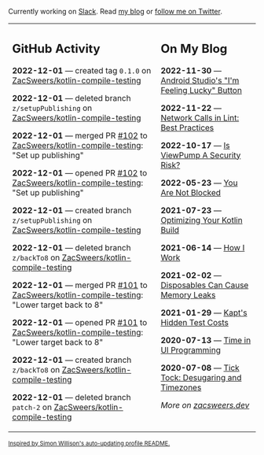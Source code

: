 Currently working on [Slack](https://slack.com/). Read [my blog](https://zacsweers.dev/) or [follow me on Twitter](https://twitter.com/ZacSweers).

<table><tr><td valign="top" width="60%">

## GitHub Activity
<!-- githubActivity starts -->
**2022-12-01** — created tag `0.1.0` on [ZacSweers/kotlin-compile-testing](https://github.com/ZacSweers/kotlin-compile-testing)

**2022-12-01** — deleted branch `z/setupPublishing` on [ZacSweers/kotlin-compile-testing](https://github.com/ZacSweers/kotlin-compile-testing)

**2022-12-01** — merged PR [#102](https://github.com/ZacSweers/kotlin-compile-testing/pull/102) to [ZacSweers/kotlin-compile-testing](https://github.com/ZacSweers/kotlin-compile-testing): "Set up publishing"

**2022-12-01** — opened PR [#102](https://github.com/ZacSweers/kotlin-compile-testing/pull/102) to [ZacSweers/kotlin-compile-testing](https://github.com/ZacSweers/kotlin-compile-testing): "Set up publishing"

**2022-12-01** — created branch `z/setupPublishing` on [ZacSweers/kotlin-compile-testing](https://github.com/ZacSweers/kotlin-compile-testing)

**2022-12-01** — deleted branch `z/backTo8` on [ZacSweers/kotlin-compile-testing](https://github.com/ZacSweers/kotlin-compile-testing)

**2022-12-01** — merged PR [#101](https://github.com/ZacSweers/kotlin-compile-testing/pull/101) to [ZacSweers/kotlin-compile-testing](https://github.com/ZacSweers/kotlin-compile-testing): "Lower target back to 8"

**2022-12-01** — opened PR [#101](https://github.com/ZacSweers/kotlin-compile-testing/pull/101) to [ZacSweers/kotlin-compile-testing](https://github.com/ZacSweers/kotlin-compile-testing): "Lower target back to 8"

**2022-12-01** — created branch `z/backTo8` on [ZacSweers/kotlin-compile-testing](https://github.com/ZacSweers/kotlin-compile-testing)

**2022-12-01** — deleted branch `patch-2` on [ZacSweers/kotlin-compile-testing](https://github.com/ZacSweers/kotlin-compile-testing)
<!-- githubActivity ends -->
</td><td valign="top" width="40%">

## On My Blog
<!-- blog starts -->
**2022-11-30** — [Android Studio's "I'm Feeling Lucky" Button](https://www.zacsweers.dev/android-studios-im-feeling-lucky-button/)

**2022-11-22** — [Network Calls in Lint: Best Practices](https://www.zacsweers.dev/network-calls-in-lint-best-practices/)

**2022-10-17** — [Is ViewPump A Security Risk?](https://www.zacsweers.dev/is-viewpump-a-security-risk/)

**2022-05-23** — [You Are Not Blocked](https://www.zacsweers.dev/you-are-not-blocked/)

**2021-07-23** — [Optimizing Your Kotlin Build](https://www.zacsweers.dev/optimizing-your-kotlin-build/)

**2021-06-14** — [How I Work](https://www.zacsweers.dev/how-i-work/)

**2021-02-02** — [Disposables Can Cause Memory Leaks](https://www.zacsweers.dev/disposables-can-cause-memory-leaks/)

**2021-01-29** — [Kapt's Hidden Test Costs](https://www.zacsweers.dev/kapts-hidden-test-costs/)

**2020-07-13** — [Time in UI Programming](https://www.zacsweers.dev/time-in-ui/)

**2020-07-08** — [Tick Tock: Desugaring and Timezones](https://www.zacsweers.dev/ticktock-desugaring-timezones/)
<!-- blog ends -->
_More on [zacsweers.dev](https://zacsweers.dev/)_
</td></tr></table>

<sub><a href="https://simonwillison.net/2020/Jul/10/self-updating-profile-readme/">Inspired by Simon Willison's auto-updating profile README.</a></sub>
